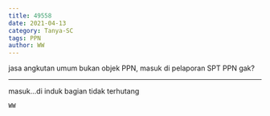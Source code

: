 ```yaml
---
title: 49558
date: 2021-04-13
category: Tanya-SC
tags: PPN
author: WW
---
```


jasa angkutan umum bukan objek PPN, masuk di pelaporan SPT PPN gak?

---

masuk...di induk bagian tidak terhutang

`WW`
